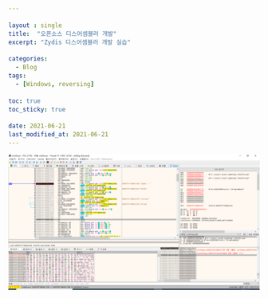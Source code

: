 ```yaml
---

layout : single
title:  "오픈소스 디스어셈블러 개발"
excerpt: "Zydis 디스어셈블러 개발 실습"

categories:
  - Blog
tags:
  - [Windows, reversing]

toc: true
toc_sticky: true

date: 2021-06-21
last_modified_at: 2021-06-21
---
```

<!--
12주 차 과제는 오픈 소스 디스어셈블러 개발 실습입니다

악성 코드, 치트(게임 핵) 및 기타 소스 코드가 공개되지 않은 프로그램을 분석하기 위해서는 리버스 엔지니어링을 수행해야 합니다.
대상 프로그램들을 한정된 시간 안에 분석하기 위해서는 자동화가 불가피한데, 이번 과제에서는 여러 가지 분석 방법 중 가장 대표적인 디스어셈블링을 통해 명령 코드 및 데이터의 해석을 자동화합니다. 여러 훌륭한 오픈 소스 디스어셈블러 라이브러리가 있지만, 안정성이 뛰어나고 비교적 가벼우며 현재 x64dbg에서 사용하고 있는 Zydis를 사용합니다. (가장 많이 사용되는 것은 Capstone이라는 디스어셈블리 프레임워크입니다)

- [필수 1] 정적(정적 연결) 라이브러리와 동적(동적 연결) 라이브러리에 대해 이해합니다. (Link 1)
- [필수 2] 프로그램 구성 형식을 정적 라이브러리로, CRT 라이브러리를 동적으로 하여 Zydis 라이브러리를 빌드합니다, Link 2)
- [필수 3] 빌드한 Zydis 정적 라이브러리를 사용하여 Zydis 예제를 빌드합니다. (Link 3, 4, 5)
- [선택 1] 선형 스윕(Linear sweep) 디스어셈블러를 개발합니다.
- [선택 2] 재귀 하향(Recursive Descent) 디스어셈블러를 개발합니다.

Link 1 - 동적 라이브러리와 정적 라이브러리: https://goodgid.github.io/Static-VS-Dynamic-Libray/
Link 2 - Visual Sutdio 2019 용도로 사전 설정된 Zydis 프로젝트: https://github.com/zyantific/zydis/tree/master/msvc
=> VS 2019 IDE 설치 시 "MSVC v142 - VS 2019 C++ x64/x86 빌드 도구"를 선택해야 합니다.
Link 3 - C/C++ 프로젝트에서 정적 라이브러리 만들고 사용하기 (MSDN): https://docs.microsoft.com/ko-kr/cpp/build/walkthrough-creating-and-using-a-static-library-cpp?view=msvc-160
Link 4 - C/C++ 외부 라이브러리(dll, lib) 사용하기: https://wnsgml972.github.io/setting/2018/11/01/dll_lib/
Link 5 - GitHub Zydis 예제: https://github.com/zyantific/zydis/tree/master/examples
-->

![a](https://github.com/LeeHojun96/LeeHojun96.github.io/blob/master/_posts/img/2021-05-07-basic0_1.png)
